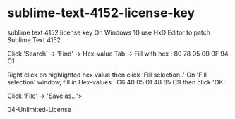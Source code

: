 # sublime-text-4152-license-key
sublime text 4152 license key
On Windows 10 use HxD Editor to patch Sublime Text 4152

Click 'Search' -> 'Find' -> Hex-value Tab -> Fill with hex : 80 78 05 00 0F 94 C1

Right click on highlighted hex value then click 'Fill selection..' 
On 'Fill selection' window, fill in Hex-values : C6 40 05 01 48 85 C9 then click 'OK' 

Click 'File' -> 'Save as...'>

04-Unlimited-License 

